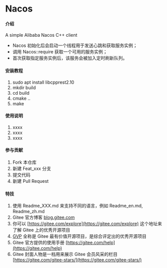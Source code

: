 # Nacos

#### 介绍
A simple Alibaba Nacos C++ client
- Nacos 初始化后会启动一个线程用于发送心跳和获取服务实例；
- 调用 Nacos::require 获取一个可用的服务实例；
- 首次获取指定服务实例后，该服务会被加入定时刷新队列。

#### 安装教程

1.  sudo apt install libcpprest2.10
2.  mkdir build
3.  cd build
4.  cmake ..
5.  make

#### 使用说明

1.  xxxx
2.  xxxx
3.  xxxx

#### 参与贡献

1.  Fork 本仓库
2.  新建 Feat_xxx 分支
3.  提交代码
4.  新建 Pull Request


#### 特技

1.  使用 Readme\_XXX.md 来支持不同的语言，例如 Readme\_en.md, Readme\_zh.md
2.  Gitee 官方博客 [blog.gitee.com](https://blog.gitee.com)
3.  你可以 [https://gitee.com/explore](https://gitee.com/explore) 这个地址来了解 Gitee 上的优秀开源项目
4.  [GVP](https://gitee.com/gvp) 全称是 Gitee 最有价值开源项目，是综合评定出的优秀开源项目
5.  Gitee 官方提供的使用手册 [https://gitee.com/help](https://gitee.com/help)
6.  Gitee 封面人物是一档用来展示 Gitee 会员风采的栏目 [https://gitee.com/gitee-stars/](https://gitee.com/gitee-stars/)
